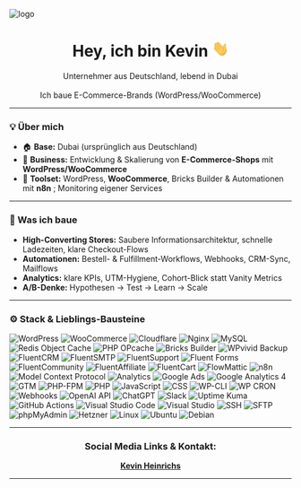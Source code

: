 ![logo](https://github.com/kevinheinrichs/kevinheinrichs/blob/main/kevinheinrichs-dubai.png?raw=true)
<h1 align="center">Hey, ich bin Kevin <img src="https://github.com/kevinheinrichs/kevinheinrichs/blob/main/wave.gif?raw=true" width="30"></h1>

<p align="center">
  Unternehmer aus Deutschland, lebend in Dubai<br><br>
  Ich baue E-Commerce-Brands (WordPress/WooCommerce)
</p>

---

### 💡 Über mich
- 🏠 **Base:** Dubai (ursprünglich aus Deutschland)  
- 🛒 **Business:** Entwicklung & Skalierung von **E-Commerce-Shops** mit **WordPress/WooCommerce**  
- 🧰 **Toolset:** WordPress, **WooCommerce**, Bricks Builder & Automationen mit **n8n** ; Monitoring eigener Services  

---

### 🧱 Was ich baue
- **High-Converting Stores:** Saubere Informationsarchitektur, schnelle Ladezeiten, klare Checkout-Flows  
- **Automationen:** Bestell- & Fulfillment-Workflows, Webhooks, CRM-Sync, Mailflows  
- **Analytics:** klare KPIs, UTM-Hygiene, Cohort-Blick statt Vanity Metrics  
- **A/B-Denke:** Hypothesen → Test → Learn → Scale

---

### ⚙️ Stack & Lieblings-Bausteine
<p>
  <img src="https://img.shields.io/badge/WordPress-21759B?logo=wordpress&logoColor=white" alt="WordPress" />
  <img src="https://img.shields.io/badge/WooCommerce-96588A?logo=woocommerce&logoColor=white" alt="WooCommerce" />
  <img src="https://img.shields.io/badge/Cloudflare-F38020?logo=cloudflare&logoColor=white" alt="Cloudflare" />
  <img src="https://img.shields.io/badge/Nginx-009639?logo=nginx&logoColor=white" alt="Nginx" />
  <img src="https://img.shields.io/badge/MySQL-4479A1?logo=mysql&logoColor=white" alt="MySQL" />
  <img src="https://img.shields.io/badge/Redis-DC382D?logo=redis&logoColor=white" alt="Redis Object Cache" />
  <img src="https://img.shields.io/badge/OPcache-1E293B" alt="PHP OPcache" />
  <img src="https://img.shields.io/badge/Bricks%20Builder-f97316" alt="Bricks Builder" />
  <img src="https://img.shields.io/badge/WPvivid%20Backup-0EA5E9" alt="WPvivid Backup" />
  <img src="https://img.shields.io/badge/FluentCRM-111111" alt="FluentCRM" />
  <img src="https://img.shields.io/badge/FluentSMTP-0b7285" alt="FluentSMTP" />
  <img src="https://img.shields.io/badge/FluentSupport-1E293B" alt="FluentSupport" />
  <img src="https://img.shields.io/badge/FluentForms-16A34A" alt="Fluent Forms" />
  <img src="https://img.shields.io/badge/FluentCommunity-7C3AED" alt="FluentCommunity" />
  <img src="https://img.shields.io/badge/FluentAffiliate-111827" alt="FluentAffiliate" />
  <img src="https://img.shields.io/badge/FluentCart-111111" alt="FluentCart" />
  <img src="https://img.shields.io/badge/FlowMattic-0b7285" alt="FlowMattic" />
  <img src="https://img.shields.io/badge/n8n-AE275F?logo=n8n&logoColor=white" alt="n8n" />
  <img src="https://img.shields.io/badge/MCP-0A0A0A" alt="Model Context Protocol" />
  <img src="https://img.shields.io/badge/Analytics-Data%20Driven-343a40" alt="Analytics" />
  <img src="https://img.shields.io/badge/Google%20Ads-4285F4?logo=googleads&logoColor=white" alt="Google Ads" />
  <img src="https://img.shields.io/badge/GA4-20232a?logo=googleanalytics&logoColor=white" alt="Google Analytics 4" />
  <img src="https://img.shields.io/badge/Google%20Tag%20Manager-246FDB?logo=googletagmanager&logoColor=white" alt="GTM" />
  <img src="https://img.shields.io/badge/PHP--FPM-4B5563" alt="PHP-FPM" />
  <img src="https://img.shields.io/badge/PHP-777BB4?logo=php&logoColor=white" alt="PHP" />
  <img src="https://img.shields.io/badge/JavaScript-F7DF1E?logo=javascript&logoColor=111" alt="JavaScript" />
  <img src="https://img.shields.io/badge/CSS-1572B6?logo=css3&logoColor=white" alt="CSS" />
  <img src="https://img.shields.io/badge/WP--CLI-23282D" alt="WP-CLI" />
  <img src="https://img.shields.io/badge/WP%20CRON-374151" alt="WP CRON" />
  <img src="https://img.shields.io/badge/Webhooks-111111" alt="Webhooks" />
  <img src="https://img.shields.io/badge/OpenAI%20API-000000?logo=openai&logoColor=white" alt="OpenAI API" />
  <img src="https://img.shields.io/badge/ChatGPT-000000?logo=openai&logoColor=white" alt="ChatGPT" />
  <img src="https://img.shields.io/badge/Slack-4A154B?logo=slack&logoColor=white" alt="Slack" />
  <img src="https://img.shields.io/badge/Uptime%20Kuma-0ea5e9" alt="Uptime Kuma" />
  <img src="https://img.shields.io/badge/GitHub%20Actions-2088FF?logo=githubactions&logoColor=white" alt="GitHub Actions" />
  <img src="https://img.shields.io/badge/Visual%20Studio%20Code-007ACC?logo=visualstudiocode&logoColor=white" alt="Visual Studio Code" />
  <img src="https://img.shields.io/badge/Visual%20Studio-5C2D91?logo=visualstudio&logoColor=white" alt="Visual Studio" />
  <img src="https://img.shields.io/badge/SSH-333333" alt="SSH" />
  <img src="https://img.shields.io/badge/SFTP-0EA5E9" alt="SFTP" />
  <img src="https://img.shields.io/badge/phpMyAdmin-F89820?logo=phpmyadmin&logoColor=white" alt="phpMyAdmin" />
  <img src="https://img.shields.io/badge/Hetzner-D50C2D?logo=hetzner&logoColor=white" alt="Hetzner" />
  <img src="https://img.shields.io/badge/Linux-000000?logo=linux&logoColor=white" alt="Linux" />
  <img src="https://img.shields.io/badge/Ubuntu-E95420?logo=ubuntu&logoColor=white" alt="Ubuntu" />
  <img src="https://img.shields.io/badge/Debian-A81D33?logo=debian&logoColor=white" alt="Debian" />
</p>

---

<h3 align="center">Social Media Links & Kontakt:</h3>

<p align="center">
  <a href="https://www.kevinheinrichs.com" target="_blank">
    <b>Kevin Heinrichs</b>
  </a>
</p>

---
